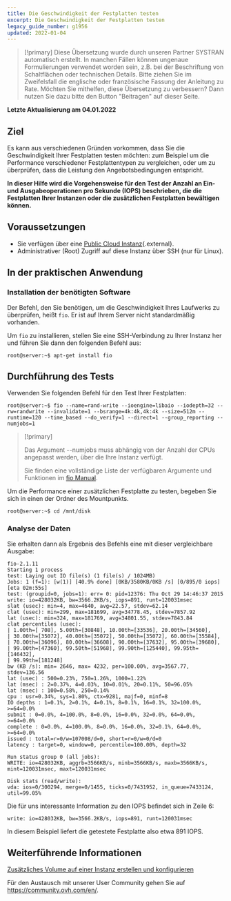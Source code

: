 ```yaml
---
title: Die Geschwindigkeit der Festplatten testen
excerpt: Die Geschwindigkeit der Festplatten testen
legacy_guide_number: g1956
updated: 2022-01-04
---
```


> [!primary]
> Diese Übersetzung wurde durch unseren Partner SYSTRAN automatisch erstellt. In manchen Fällen können ungenaue Formulierungen verwendet worden sein, z.B. bei der Beschriftung von Schaltflächen oder technischen Details. Bitte ziehen Sie im Zweifelsfall die englische oder französische Fassung der Anleitung zu Rate. Möchten Sie mithelfen, diese Übersetzung zu verbessern? Dann nutzen Sie dazu bitte den Button "Beitragen" auf dieser Seite.
>

**Letzte Aktualisierung am 04.01.2022**

## Ziel

Es kann aus verschiedenen Gründen vorkommen, dass Sie die Geschwindigkeit Ihrer Festplatten testen möchten: zum Beispiel um die Performance verschiedener Festplattentypen zu vergleichen, oder um zu überprüfen, dass die Leistung den Angebotsbedingungen entspricht.

**In dieser Hilfe wird die Vorgehensweise für den Test der Anzahl an Ein- und Ausgabeoperationen pro Sekunde (IOPS) beschrieben, die die Festplatten Ihrer Instanzen oder die zusätzlichen Festplatten bewältigen können.**


## Voraussetzungen

- Sie verfügen über eine [Public Cloud Instanz](https://www.ovhcloud.com/de/public-cloud/){.external}.
- Administrativer (Root) Zugriff auf diese Instanz über SSH (nur für Linux).


## In der praktischen Anwendung

### Installation der benötigten Software

Der Befehl, den Sie benötigen, um die Geschwindigkeit Ihres Laufwerks zu überprüfen, heißt `fio`. Er ist auf Ihrem Server nicht standardmäßig vorhanden.

Um `fio` zu installieren, stellen Sie eine SSH-Verbindung zu Ihrer Instanz her und führen Sie dann den folgenden Befehl aus:


```
root@server:~$ apt-get install fio
```

## Durchführung des Tests

Verwenden Sie folgenden Befehl für den Test Ihrer Festplatten:

```
root@server:~$ fio --name=rand-write --ioengine=libaio --iodepth=32 --rw=randwrite --invalidate=1 --bsrange=4k:4k,4k:4k --size=512m --runtime=120 --time_based --do_verify=1 --direct=1 --group_reporting --numjobs=1
```


> [!primary]
> 
> Das Argument --numjobs muss abhängig von der Anzahl der CPUs angepasst werden, über die Ihre Instanz verfügt.
>
> Sie finden eine vollständige Liste der verfügbaren Argumente und Funktionen im [fio Manual](https://github.com/axboe/fio/blob/master/HOWTO.rst).
>

Um die Performance einer zusätzlichen Festplatte zu testen, begeben Sie sich in einen der Ordner des Mountpunkts.

```
root@server:~$ cd /mnt/disk
```

### Analyse der Daten

Sie erhalten dann als Ergebnis des Befehls eine mit dieser vergleichbare Ausgabe:


```
fio-2.1.11
Starting 1 process
test: Laying out IO file(s) (1 file(s) / 1024MB)
Jobs: 1 (f=1): [w(1)] [40.9% done] [0KB/3580KB/0KB /s] [0/895/0 iops] [eta 02m:55s]
test: (groupid=0, jobs=1): err= 0: pid=12376: Thu Oct 29 14:46:37 2015
write: io=428032KB, bw=3566.2KB/s, iops=891, runt=120031msec
slat (usec): min=4, max=4640, avg=22.57, stdev=62.14
clat (usec): min=299, max=181699, avg=34778.45, stdev=7857.92
lat (usec): min=324, max=181769, avg=34801.55, stdev=7843.84
clat percentiles (usec):
| 1.00th=[ 708], 5.00th=[30848], 10.00th=[33536], 20.00th=[34560],
| 30.00th=[35072], 40.00th=[35072], 50.00th=[35072], 60.00th=[35584],
| 70.00th=[36096], 80.00th=[36608], 90.00th=[37632], 95.00th=[39680],
| 99.00th=[47360], 99.50th=[51968], 99.90th=[125440], 99.95th=[146432],
| 99.99th=[181248]
bw (KB /s): min= 2646, max= 4232, per=100.00%, avg=3567.77, stdev=136.56
lat (usec) : 500=0.23%, 750=1.26%, 1000=1.22%
lat (msec) : 2=0.37%, 4=0.03%, 10=0.01%, 20=0.11%, 50=96.05%
lat (msec) : 100=0.58%, 250=0.14%
cpu : usr=0.34%, sys=1.80%, ctx=9281, majf=0, minf=8
IO depths : 1=0.1%, 2=0.1%, 4=0.1%, 8=0.1%, 16=0.1%, 32=100.0%, >=64=0.0%
submit : 0=0.0%, 4=100.0%, 8=0.0%, 16=0.0%, 32=0.0%, 64=0.0%, >=64=0.0%
complete : 0=0.0%, 4=100.0%, 8=0.0%, 16=0.0%, 32=0.1%, 64=0.0%, >=64=0.0%
issued : total=r=0/w=107008/d=0, short=r=0/w=0/d=0
latency : target=0, window=0, percentile=100.00%, depth=32

Run status group 0 (all jobs):
WRITE: io=428032KB, aggrb=3566KB/s, minb=3566KB/s, maxb=3566KB/s, mint=120031msec, maxt=120031msec

Disk stats (read/write):
vda: ios=0/300294, merge=0/1455, ticks=0/7431952, in_queue=7433124, util=99.05%
```

Die für uns interessante Information zu den IOPS befindet sich in Zeile 6:


```
write: io=428032KB, bw=3566.2KB/s, iops=891, runt=120031msec
```

In diesem Beispiel liefert die getestete Festplatte also etwa 891 IOPS.

## Weiterführende Informationen

[Zusätzliches Volume auf einer Instanz erstellen und konfigurieren](/pages/public_cloud/compute/create_and_configure_an_additional_disk_on_an_instance)
 
Für den Austausch mit unserer User Community gehen Sie auf <https://community.ovh.com/en/>.
